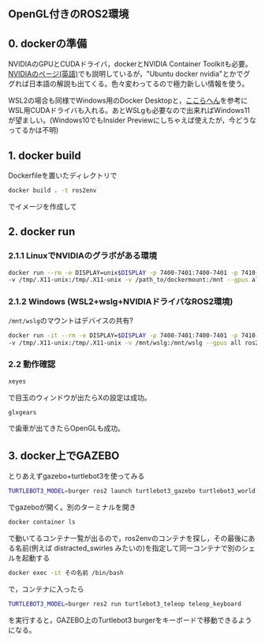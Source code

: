 ## OpenGL付きのROS2環境

## 0. dockerの準備
NVIDIAのGPUとCUDAドライバ，dockerとNVIDIA Container Toolkitも必要。[NVIDIAのページ(英語)](https://docs.nvidia.com/datacenter/cloud-native/container-toolkit/install-guide.html)でも説明しているが，"Ubuntu docker nvidia"とかでググれば日本語の解説も出てくる。色々変わってるので極力新しい情報を使う。

WSL2の場合も同様でWindows用のDocker Desktopと，[ここらへん](https://learn.microsoft.com/ja-jp/windows/ai/directml/gpu-cuda-in-wsl)を参考にWSL用CUDAドライバも入れる。あとWSLgも必要なので出来ればWindows11が望ましい。(Windows10でもInsider Previewにしちゃえば使えたが，今どうなってるかは不明)

## 1. docker build
Dockerfileを置いたディレクトリで

```bash
docker build . -t ros2env
```

でイメージを作成して

## 2. docker run

### 2.1.1 LinuxでNVIDIAのグラボがある環境

```bash
docker run --rm -e DISPLAY=unix$DISPLAY -p 7400-7401:7400-7401 -p 7410-7419:7410-7419 \
-v /tmp/.X11-unix:/tmp/.X11-unix -v /path_to/dockermount:/mnt --gpus all -it ros2env /bin/bash
```

### 2.1.2 Windows (WSL2+wslg+NVIDIAドライバなROS2環境)

```/mnt/wslg```のマウントはデバイスの共有?

```bash
docker run -it --rm -e DISPLAY=$DISPLAY -p 7400-7401:7400-7401 -p 7410-7419:7410-7419 \
-v /tmp/.X11-unix:/tmp/.X11-unix -v /mnt/wslg:/mnt/wslg --gpus all ros2env /bin/bash
```

### 2.2 動作確認

```bash
xeyes
```
で目玉のウィンドウが出たらXの設定は成功。

```bash
glxgears
```
で歯車が出てきたらOpenGLも成功。

## 3. docker上でGAZEBO

とりあえずgazebo+turtlebot3を使ってみる

```bash
TURTLEBOT3_MODEL=burger ros2 launch turtlebot3_gazebo turtlebot3_world.launch.py
```
でgazeboが開く。別のターミナルを開き
```bash
docker container ls
```
で動いてるコンテナ一覧が出るので，ros2envのコンテナを探し，その最後にある名前(例えば distracted_swirles みたいの)を指定して同一コンテナで別のシェルを起動する

```bash
docker exec -it その名前 /bin/bash
```
で，コンテナに入ったら
```bash
TURTLEBOT3_MODEL=burger ros2 run turtlebot3_teleop teleop_keyboard
```
を実行すると，GAZEBO上のTurtlebot3 burgerをキーボードで移動できるようになる。
